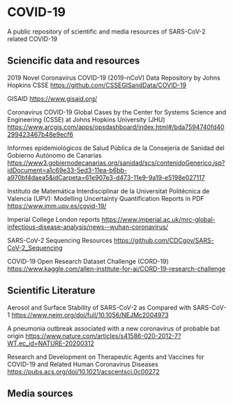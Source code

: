 # COVID-19
A public repository of scientific and media resources of SARS-CoV-2 related COVID-19

## Sciencific data and resources
2019 Novel Coronavirus COVID-19 (2019-nCoV) Data Repository by Johns Hopkins CSSE
https://github.com/CSSEGISandData/COVID-19

GISAID
https://www.gisaid.org/

Coronavirus COVID-19 Global Cases by the Center for Systems Science and Engineering (CSSE) at Johns Hopkins University (JHU)
https://www.arcgis.com/apps/opsdashboard/index.html#/bda7594740fd40299423467b48e9ecf6

Informes epidemiológicos de Salud Pública de la Consejer&iacute;a de Sanidad del Gobierno Aut&oacute;nomo de Canarias
https://www3.gobiernodecanarias.org/sanidad/scs/contenidoGenerico.jsp?idDocument=a1c69e33-5ed3-11ea-b6bb-a970bf4daea5&idCarpeta=61e907e3-d473-11e9-9a19-e5198e027117

Instituto de Matemática Interdisciplinar de la Universitat Politécnica de Valencia (UPV): Modelling Uncertainty Quantification
Reports in PDF
https://www.imm.upv.es/covid-19/

Imperial College London reports
https://www.imperial.ac.uk/mrc-global-infectious-disease-analysis/news--wuhan-coronavirus/

SARS-CoV-2 Sequencing Resources
https://github.com/CDCgov/SARS-CoV-2_Sequencing

COVID-19 Open Research Dataset Challenge (CORD-19)
https://www.kaggle.com/allen-institute-for-ai/CORD-19-research-challenge

## Scientific Literature
Aerosol and Surface Stability of SARS-CoV-2 as Compared with SARS-CoV-1
https://www.nejm.org/doi/full/10.1056/NEJMc2004973

A pneumonia outbreak associated with a new coronavirus of probable bat origin
https://www.nature.com/articles/s41586-020-2012-7?WT.ec_id=NATURE-20200312

Research and Development on Therapeutic Agents and Vaccines for COVID-19 and Related Human Coronavirus Diseases
https://pubs.acs.org/doi/10.1021/acscentsci.0c00272

## Media sources



